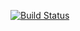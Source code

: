 [![Build Status](https://travis-ci.org/fontdirectory/elsie.svg?branch=master)](https://travis-ci.org/fontdirectory/elsie)

